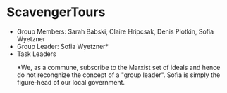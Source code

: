 ScavengerTours
==============

<ul>
<li>Group Members: Sarah Babski, Claire Hripcsak, Denis Plotkin, Sofia Wyetzner</li>
<li>Group Leader: Sofia Wyetzner*</li>
<li>Task Leaders</li>







*We, as a commune, subscribe to the Marxist set of ideals and hence do not recongnize the concept of a "group leader". Sofia is simply the figure-head of our local government.    
